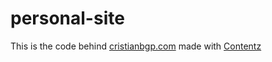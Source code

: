 # personal-site

This is the code behind [cristianbgp.com](https://cristianbgp.com) made with [Contentz](https://contentz.tech/)
